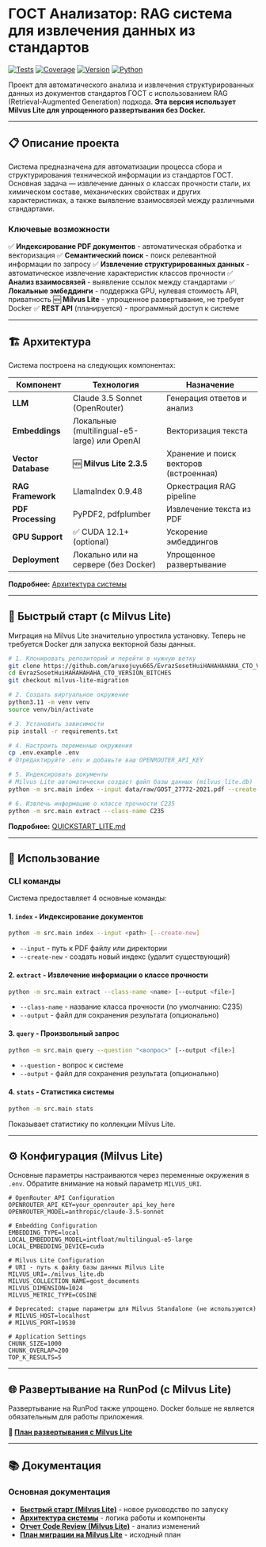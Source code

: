 # ГОСТ Анализатор: RAG система для извлечения данных из стандартов

[![Tests](https://img.shields.io/badge/tests-19%20passed-brightgreen)](TESTING_REPORT.md)
[![Coverage](https://img.shields.io/badge/coverage-100%25%20(tested%20modules)-brightgreen)](TESTING_REPORT.md)
[![Version](https://img.shields.io/badge/version-0.4.0-blue)](CHANGELOG.md)
[![Python](https://img.shields.io/badge/python-3.11-blue)](requirements.txt)

Проект для автоматического анализа и извлечения структурированных данных из документов стандартов ГОСТ с использованием RAG (Retrieval-Augmented Generation) подхода. **Эта версия использует Milvus Lite для упрощенного развертывания без Docker.**

---

## 📋 Описание проекта

Система предназначена для автоматизации процесса сбора и структурирования технической информации из стандартов ГОСТ. Основная задача — извлечение данных о классах прочности стали, их химическом составе, механических свойствах и других характеристиках, а также выявление взаимосвязей между различными стандартами.

### Ключевые возможности

✅ **Индексирование PDF документов** - автоматическая обработка и векторизация
✅ **Семантический поиск** - поиск релевантной информации по запросу
✅ **Извлечение структурированных данных** - автоматическое извлечение характеристик классов прочности
✅ **Анализ взаимосвязей** - выявление ссылок между стандартами
✅ **Локальные эмбеддинги** - поддержка GPU, нулевая стоимость API, приватность
🆕 **Milvus Lite** - упрощенное развертывание, не требует Docker
✅ **REST API** (планируется) - программный доступ к системе

---

## 🏗️ Архитектура

Система построена на следующих компонентах:

| Компонент | Технология | Назначение |
|-----------|------------|------------|
| **LLM** | Claude 3.5 Sonnet (OpenRouter) | Генерация ответов и анализ |
| **Embeddings** | Локальные (multilingual-e5-large) или OpenAI | Векторизация текста |
| **Vector Database** | 🆕 **Milvus Lite 2.3.5** | Хранение и поиск векторов (встроенная) |
| **RAG Framework** | LlamaIndex 0.9.48 | Оркестрация RAG pipeline |
| **PDF Processing** | PyPDF2, pdfplumber | Извлечение текста из PDF |
| **GPU Support** | ✅ CUDA 12.1+ (optional) | Ускорение эмбеддингов |
| **Deployment** | Локально или на сервере (без Docker) | Упрощенное развертывание |

**Подробнее:** [Архитектура системы](docs/SYSTEM_ARCHITECTURE.md)

---

## 🚀 Быстрый старт (с Milvus Lite)

Миграция на Milvus Lite значительно упростила установку. Теперь не требуется Docker для запуска векторной базы данных.

```bash
# 1. Клонировать репозиторий и перейти в нужную ветку
git clone https://github.com/aruxojuyu665/EvrazSosetHuiHAHAHAHAHA_CTO_VERSION_BITCHES.git
cd EvrazSosetHuiHAHAHAHAHA_CTO_VERSION_BITCHES
git checkout milvus-lite-migration

# 2. Создать виртуальное окружение
python3.11 -m venv venv
source venv/bin/activate

# 3. Установить зависимости
pip install -r requirements.txt

# 4. Настроить переменные окружения
cp .env.example .env
# Отредактируйте .env и добавьте ваш OPENROUTER_API_KEY

# 5. Индексировать документы
# Milvus Lite автоматически создаст файл базы данных (milvus_lite.db)
python -m src.main index --input data/raw/GOST_27772-2021.pdf --create-new

# 6. Извлечь информацию о классе прочности C235
python -m src.main extract --class-name C235
```

**Подробнее:** [QUICKSTART_LITE.md](docs/QUICKSTART_LITE.md)

---

## 📖 Использование

### CLI команды

Система предоставляет 4 основные команды:

#### 1. `index` - Индексирование документов
```bash
python -m src.main index --input <path> [--create-new]
```
- `--input` - путь к PDF файлу или директории
- `--create-new` - создать новый индекс (удалит существующий)

#### 2. `extract` - Извлечение информации о классе прочности
```bash
python -m src.main extract --class-name <name> [--output <file>]
```
- `--class-name` - название класса прочности (по умолчанию: C235)
- `--output` - файл для сохранения результата (опционально)

#### 3. `query` - Произвольный запрос
```bash
python -m src.main query --question "<вопрос>" [--output <file>]
```
- `--question` - вопрос к системе
- `--output` - файл для сохранения результата (опционально)

#### 4. `stats` - Статистика системы
```bash
python -m src.main stats
```
Показывает статистику по коллекции Milvus Lite.

---

## ⚙️ Конфигурация (Milvus Lite)

Основные параметры настраиваются через переменные окружения в `.env`. Обратите внимание на новый параметр `MILVUS_URI`.

```env
# OpenRouter API Configuration
OPENROUTER_API_KEY=your_openrouter_api_key_here
OPENROUTER_MODEL=anthropic/claude-3.5-sonnet

# Embedding Configuration
EMBEDDING_TYPE=local
LOCAL_EMBEDDING_MODEL=intfloat/multilingual-e5-large
LOCAL_EMBEDDING_DEVICE=cuda

# Milvus Lite Configuration
# URI - путь к файлу базы данных Milvus Lite
MILVUS_URI=./milvus_lite.db
MILVUS_COLLECTION_NAME=gost_documents
MILVUS_DIMENSION=1024
MILVUS_METRIC_TYPE=COSINE

# Deprecated: старые параметры для Milvus Standalone (не используются)
# MILVUS_HOST=localhost
# MILVUS_PORT=19530

# Application Settings
CHUNK_SIZE=1000
CHUNK_OVERLAP=200
TOP_K_RESULTS=5
```

---

## 🌐 Развертывание на RunPod (с Milvus Lite)

Развертывание на RunPod также упрощено. Docker больше не является обязательным для работы приложения.

**📘 [План развертывания с Milvus Lite](docs/RUNPOD_DEPLOYMENT_LITE.md)**

---

## 📚 Документация

### Основная документация

- **[Быстрый старт (Milvus Lite)](docs/QUICKSTART_LITE.md)** - новое руководство по запуску
- **[Архитектура системы](docs/SYSTEM_ARCHITECTURE.md)** - логика работы и компоненты
- **[Отчет Code Review (Milvus Lite)](CODE_REVIEW_MILVUS_LITE.md)** - анализ изменений
- **[План миграции на Milvus Lite](docs/MILVUS_LITE_MIGRATION.md)** - исходный план
